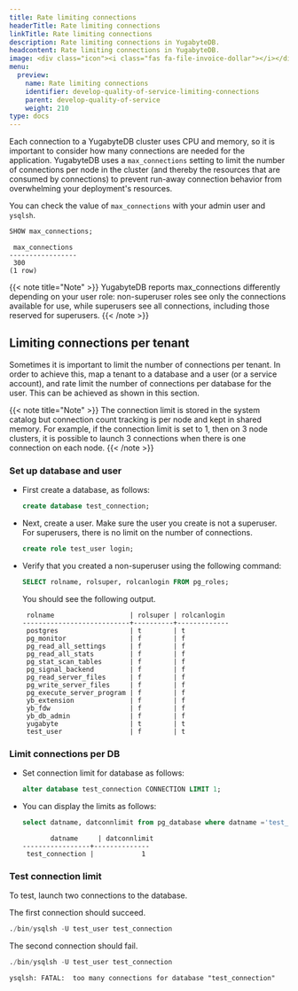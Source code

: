 ```yaml
---
title: Rate limiting connections
headerTitle: Rate limiting connections
linkTitle: Rate limiting connections
description: Rate limiting connections in YugabyteDB.
headcontent: Rate limiting connections in YugabyteDB.
image: <div class="icon"><i class="fas fa-file-invoice-dollar"></i></div>
menu:
  preview:
    name: Rate limiting connections
    identifier: develop-quality-of-service-limiting-connections
    parent: develop-quality-of-service
    weight: 210
type: docs
---
```


Each connection to a YugabyteDB cluster uses CPU and memory, so it is important to consider how many connections are needed for the application. YugabyteDB uses a `max_connections` setting to limit the number of connections per node in the cluster (and thereby the resources that are consumed by connections) to prevent run-away connection behavior from overwhelming your deployment's resources.

You can check the value of `max_connections` with your admin user and `ysqlsh`.

```sql
SHOW max_connections;
```

```output
 max_connections
-----------------
 300
(1 row)
```

{{< note title="Note" >}}
YugabyteDB reports max_connections differently depending on your user role: non-superuser roles see only the connections available for use, while superusers see all connections, including those reserved for superusers.
{{< /note >}}

## Limiting connections per tenant

Sometimes it is important to limit the number of connections per tenant. In order to achieve this, map a tenant to a database and a user (or a service account), and rate limit the number of connections per database for the user. This can be achieved as shown in this section.

{{< note title="Note" >}}
The connection limit is stored in the system catalog but connection count tracking is per node and kept in shared memory. For example, if the connection limit is set to 1, then on 3 node clusters, it is possible to launch 3 connections when there is one connection on each node.
{{< /note >}}

### Set up database and user

- First create a database, as follows:

  ```sql
  create database test_connection;
  ```

- Next, create a user. Make sure the user you create is not a superuser. For superusers, there is no limit on the number of connections.

  ```sql
  create role test_user login;
  ```

- Verify that you created a non-superuser using the following command:

  ```sql
  SELECT rolname, rolsuper, rolcanlogin FROM pg_roles;
  ```

  You should see the following output.

  ```output
   rolname                   | rolsuper | rolcanlogin
  ---------------------------+----------+-------------
   postgres                  | t        | t
   pg_monitor                | f        | f
   pg_read_all_settings      | f        | f
   pg_read_all_stats         | f        | f
   pg_stat_scan_tables       | f        | f
   pg_signal_backend         | f        | f
   pg_read_server_files      | f        | f
   pg_write_server_files     | f        | f
   pg_execute_server_program | f        | f
   yb_extension              | f        | f
   yb_fdw                    | f        | f
   yb_db_admin               | f        | f
   yugabyte                  | t        | t
   test_user                 | f        | t
  ```

### Limit connections per DB

- Set connection limit for database as follows:

  ```sql
  alter database test_connection CONNECTION LIMIT 1;
  ```

- You can display the limits as follows:

  ```sql
  select datname, datconnlimit from pg_database where datname ='test_connection' ;
  ```

  ```output
         datname     | datconnlimit
  -----------------+--------------
   test_connection |            1
  ```

### Test connection limit

To test, launch two connections to the database.

The first connection should succeed.

```sql
./bin/ysqlsh -U test_user test_connection
```

The second connection should fail.

```sql
./bin/ysqlsh -U test_user test_connection
```

```output
ysqlsh: FATAL:  too many connections for database "test_connection"
```
